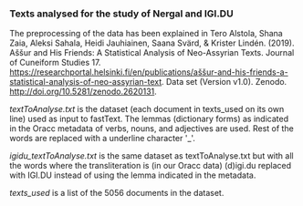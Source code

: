 ### Texts analysed for the study of Nergal and IGI.DU

The preprocessing of the data has been explained in Tero Alstola, Shana Zaia, Aleksi Sahala, Heidi Jauhiainen, Saana Svärd, & Krister Lindén. (2019). Aššur and His Friends: A Statistical Analysis of Neo-Assyrian Texts. Journal of Cuneiform Studies 17. https://researchportal.helsinki.fi/en/publications/aššur-and-his-friends-a-statistical-analysis-of-neo-assyrian-text.  Data set (Version v1.0). Zenodo. http://doi.org/10.5281/zenodo.2620131.

*textToAnalyse.txt* is the dataset (each document in texts_used on its own line) used as input to fastText. The lemmas (dictionary forms) as indicated in the Oracc metadata of verbs, nouns, and adjectives are used. Rest of the words are replaced with a underline character '_'.

*igidu_textToAnalyse.txt* is the same dataset as textToAnalyse.txt but with all the words where the transliteration is (in our Oracc data) (d)igi.du replaced with IGI.DU instead of using the lemma indicated in the metadata.

*texts_used* is a list of the 5056 documents in the dataset.
